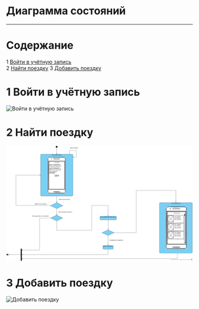 ﻿# Диаграмма состояний
---

# Содержание
1 [Войти в учётную запись](#enter)   
2 [Найти поездку](#find)
3 [Добавить поездку](#add)

<a name="enter"/>

# 1 Войти в учётную запись
![Войти в учётную запись](../../../Images/System%20design/Signin_state.jgp)

<a name="find"/>

# 2 Найти поездку
![Найти поездку](../../../Images/System%20design/Findtrip_state.jpg)

<a name="add"/>

# 3 Добавить поездку
![Добавить поездку](../../../Images/System%20design/Createtrip_state.jgp)


